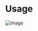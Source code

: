 # Usage

![image](https://github.com/MovieTone/RPNCalculator/assets/15722914/5dc5f67f-08e3-42c0-b91b-d0b47cf019bc)
